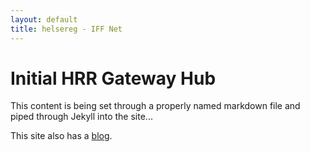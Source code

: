 ```yaml
---
layout: default
title: helsereg - IFF Net
---
```

<div class="blurb">
	<h1>Initial HRR Gateway Hub</h1>
	<p>This content is being set through a properly named markdown file and piped through Jekyll into the site...</p>
	<p>This site also has a <a href="http://{{ site.domain }}/blog/">blog</a>.</p>
</div>
